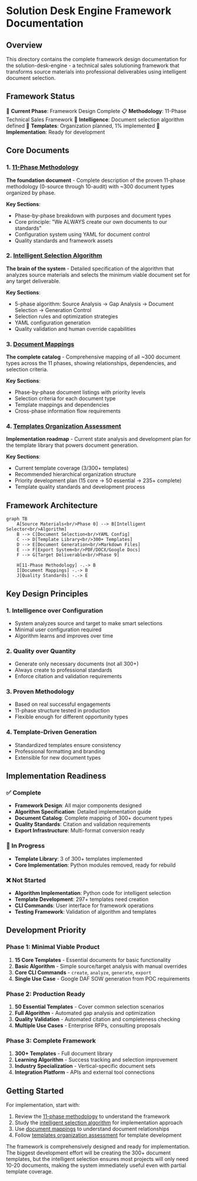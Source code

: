 # Solution Desk Engine Framework Documentation

## Overview

This directory contains the complete framework design documentation for the solution-desk-engine - a technical sales solutioning framework that transforms source materials into professional deliverables using intelligent document selection.

## Framework Status

🔧 **Current Phase**: Framework Design Complete
📋 **Methodology**: 11-Phase Technical Sales Framework
🧠 **Intelligence**: Document selection algorithm defined
📄 **Templates**: Organization planned, 1% implemented
🚧 **Implementation**: Ready for development

## Core Documents

### 1. [11-Phase Methodology](11-phase-methodology.md)
**The foundation document** - Complete description of the proven 11-phase methodology (0-source through 10-audit) with ~300 document types organized by phase.

**Key Sections**:
- Phase-by-phase breakdown with purposes and document types
- Core principle: "We ALWAYS create our own documents to our standards"
- Configuration system using YAML for document control
- Quality standards and framework assets

### 2. [Intelligent Selection Algorithm](intelligent-selection-algorithm.md)
**The brain of the system** - Detailed specification of the algorithm that analyzes source materials and selects the minimum viable document set for any target deliverable.

**Key Sections**:
- 5-phase algorithm: Source Analysis → Gap Analysis → Document Selection → Generation Control
- Selection rules and optimization strategies
- YAML configuration generation
- Quality validation and human override capabilities

### 3. [Document Mappings](document-mappings.md)
**The complete catalog** - Comprehensive mapping of all ~300 document types across the 11 phases, showing relationships, dependencies, and selection criteria.

**Key Sections**:
- Phase-by-phase document listings with priority levels
- Selection criteria for each document type
- Template mappings and dependencies
- Cross-phase information flow requirements

### 4. [Templates Organization Assessment](templates-organization-assessment.md)
**Implementation roadmap** - Current state analysis and development plan for the template library that powers document generation.

**Key Sections**:
- Current template coverage (3/300+ templates)
- Recommended hierarchical organization structure
- Priority development plan (15 core → 50 essential → 235+ complete)
- Template quality standards and development process

## Framework Architecture

```mermaid
graph TB
    A[Source Materials<br/>Phase 0] --> B[Intelligent Selector<br/>Algorithm]
    B --> C[Document Selection<br/>YAML Config]
    C --> D[Template Library<br/>300+ Templates]
    D --> E[Document Generation<br/>Markdown Files]
    E --> F[Export System<br/>PDF/DOCX/Google Docs]
    F --> G[Target Deliverable<br/>Phase 9]

    H[11-Phase Methodology] -.-> B
    I[Document Mappings] -.-> B
    J[Quality Standards] -.-> E
```

## Key Design Principles

### 1. Intelligence over Configuration
- System analyzes source and target to make smart selections
- Minimal user configuration required
- Algorithm learns and improves over time

### 2. Quality over Quantity
- Generate only necessary documents (not all 300+)
- Always create to professional standards
- Enforce citation and validation requirements

### 3. Proven Methodology
- Based on real successful engagements
- 11-phase structure tested in production
- Flexible enough for different opportunity types

### 4. Template-Driven Generation
- Standardized templates ensure consistency
- Professional formatting and branding
- Extensible for new document types

## Implementation Readiness

### ✅ Complete
- **Framework Design**: All major components designed
- **Algorithm Specification**: Detailed implementation guide
- **Document Catalog**: Complete mapping of 300+ document types
- **Quality Standards**: Citation and validation requirements
- **Export Infrastructure**: Multi-format conversion ready

### 🚧 In Progress
- **Template Library**: 3 of 300+ templates implemented
- **Core Implementation**: Python modules removed, ready for rebuild

### ❌ Not Started
- **Algorithm Implementation**: Python code for intelligent selection
- **Template Development**: 297+ templates need creation
- **CLI Commands**: User interface for framework operations
- **Testing Framework**: Validation of algorithm and templates

## Development Priority

### Phase 1: Minimal Viable Product
1. **15 Core Templates** - Essential documents for basic functionality
2. **Basic Algorithm** - Simple source/target analysis with manual overrides
3. **Core CLI Commands** - `create`, `analyze`, `generate`, `export`
4. **Single Use Case** - Google DAF SOW generation from POC requirements

### Phase 2: Production Ready
1. **50 Essential Templates** - Cover common selection scenarios
2. **Full Algorithm** - Automated gap analysis and optimization
3. **Quality Validation** - Automated citation and completeness checking
4. **Multiple Use Cases** - Enterprise RFPs, consulting proposals

### Phase 3: Complete Framework
1. **300+ Templates** - Full document library
2. **Learning Algorithm** - Success tracking and selection improvement
3. **Industry Specialization** - Vertical-specific document sets
4. **Integration Platform** - APIs and external tool connections

## Getting Started

For implementation, start with:
1. Review the [11-phase methodology](11-phase-methodology.md) to understand the framework
2. Study the [intelligent selection algorithm](intelligent-selection-algorithm.md) for implementation approach
3. Use [document mappings](document-mappings.md) to understand document relationships
4. Follow [templates organization assessment](templates-organization-assessment.md) for template development

The framework is comprehensively designed and ready for implementation. The biggest development effort will be creating the 300+ document templates, but the intelligent selection ensures most projects will only need 10-20 documents, making the system immediately useful even with partial template coverage.
